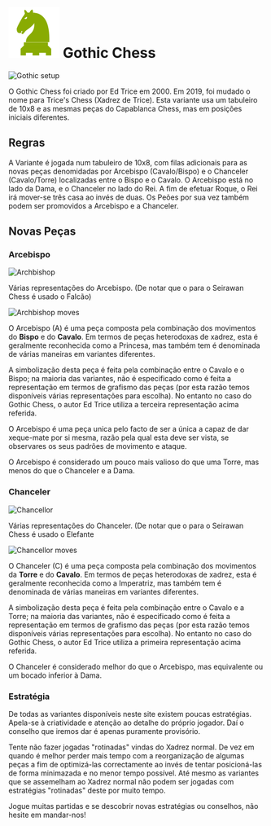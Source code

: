# ![gothic](https://github.com/gbtami/pychess-variants/blob/master/static/icons/capablanca.svg) Gothic Chess

![Gothic setup](https://github.com/gbtami/pychess-variants/blob/master/static/images/CVariantsGuide/Gothic.png)

O Gothic Chess foi criado por Ed Trice em 2000. Em 2019, foi mudado o nome para Trice's Chess (Xadrez de Trice). Esta variante usa um tabuleiro de 10x8 e as mesmas peças do Capablanca Chess, mas em posições iniciais diferentes.

## Regras

A Variante é jogada num tabuleiro de 10x8, com filas adicionais para as novas peças denomidadas por Arcebispo (Cavalo/Bispo) e o Chanceler (Cavalo/Torre) localizadas entre o Bispo e o Cavalo. O Arcebispo está no lado da Dama, e o Chanceler no lado do Rei. A fim de efetuar Roque, o Rei irá mover-se três casa ao invés de duas. Os Peões por sua vez também podem ser promovidos a Arcebispo e a Chanceler. 


## Novas Peças

### Arcebispo

![Archbishop](https://github.com/gbtami/pychess-variants/blob/master/static/images/CVariantsGuide/Princesses.png)

Várias representações do Arcebispo. (De notar que o para o Seirawan Chess é usado o Falcão)

![Archbishop moves](https://github.com/gbtami/pychess-variants/blob/master/static/images/CVariantsGuide/Archbishop.png)

O Arcebispo (A) é uma peça composta pela combinação dos movimentos do **Bispo** e do **Cavalo**. Em termos de peças heterodoxas de xadrez, esta é geralmente reconhecida como a Princesa, mas também tem é denominada de várias maneiras em variantes diferentes.

A simbolização desta peça é feita pela combinação entre o Cavalo e o Bispo; na maioria das variantes, não é especificado como é feita a representação em termos de grafismo das peças (por esta razão temos disponíveis várias representações para escolha). No entanto no caso do Gothic Chess, o autor Ed Trice utiliza a terceira representação acima referida.

O Arcebispo é uma peça unica pelo facto de ser a única a capaz de dar xeque-mate por si mesma, razão pela qual esta deve ser vista, se observares os seus padrões de movimento e ataque.


O Arcebispo é considerado um pouco mais valioso do que uma Torre, mas menos do que o Chanceler e a Dama.

### Chanceler

![Chancellor](https://github.com/gbtami/pychess-variants/blob/master/static/images/CVariantsGuide/Empresses.png)

Várias representações do Chanceler. (De notar que o para o Seirawan Chess é usado o Elefante

![Chancellor moves](https://github.com/gbtami/pychess-variants/blob/master/static/images/CVariantsGuide/Chancellor.png)

O Chanceler (C) é uma peça composta pela combinação dos movimentos da **Torre** e do **Cavalo**. Em termos de peças heterodoxas de xadrez, esta é geralmente reconhecida como a Imperatriz, mas também tem é denominada de várias maneiras em variantes diferentes. 

A simbolização desta peça é feita pela combinação entre o Cavalo e a Torre; na maioria das variantes, não é especificado como é feita a representação em termos de grafismo das peças (por esta razão temos disponíveis várias representações para escolha). No entanto no caso do Gothic Chess, o autor Ed Trice utiliza a primeira representação acima referida.


O Chanceler é considerado melhor do que o Arcebispo, mas equivalente ou um bocado inferior à Dama.

### Estratégia

De todas as variantes disponíveis neste site existem poucas estratégias. Apela-se à criatividade e atenção ao detalhe do próprio jogador. Daí o conselho que iremos dar é apenas puramente provisório.

Tente não fazer jogadas "rotinadas" vindas do Xadrez normal. De vez em quando é melhor perder mais tempo com a reorganização de algumas peças a fim de optimizá-las correctamente ao invés de tentar posicioná-las de forma minimazada e no menor tempo possível. Até mesmo as variantes que se assemelham ao Xadrez normal não podem ser jogadas com estratégias "rotinadas" deste por muito tempo.

Jogue muitas partidas e se descobrir novas estratégias ou conselhos, não hesite em mandar-nos!
